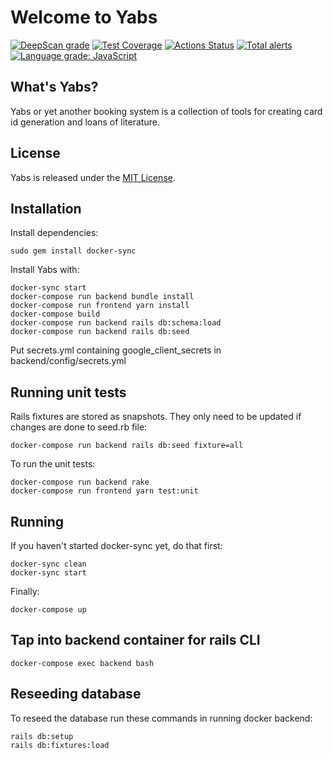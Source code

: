 # Welcome to Yabs

[![DeepScan grade](https://deepscan.io/api/teams/12020/projects/14980/branches/290973/badge/grade.svg)](https://deepscan.io/dashboard#view=project&tid=12020&pid=14980&bid=290973)
[![Test Coverage](https://api.codeclimate.com/v1/badges/d8dce4a40b65883e996b/test_coverage)](https://codeclimate.com/github/itggot-TE4/Yabs/test_coverage)
[![Actions Status](https://github.com/itggot-TE4/Yabs/workflows/Integration/badge.svg)](https://github.com/itggot-TE4/Yabs/actions)
[![Total alerts](https://img.shields.io/lgtm/alerts/g/itggot-TE4/Yabs.svg?logo=lgtm&logoWidth=18)](https://lgtm.com/projects/g/itggot-TE4/Yabs/alerts/)
[![Language grade: JavaScript](https://img.shields.io/lgtm/grade/javascript/g/itggot-TE4/Yabs.svg?logo=lgtm&logoWidth=18)](https://lgtm.com/projects/g/itggot-TE4/Yabs/context:javascript)

## What's Yabs?
Yabs or yet another booking system is a collection of tools for creating card id generation and loans of literature.

## License

Yabs is released under the [MIT License](https://opensource.org/licenses/MIT).

## Installation
Install dependencies:
```
sudo gem install docker-sync
```
Install Yabs with:
```
docker-sync start
docker-compose run backend bundle install
docker-compose run frontend yarn install
docker-compose build
docker-compose run backend rails db:schema:load
docker-compose run backend rails db:seed
```

Put secrets.yml containing google_client_secrets in backend/config/secrets.yml

## Running unit tests
Rails fixtures are stored as snapshots. They only need to be updated if changes are done to seed.rb file:
```
docker-compose run backend rails db:seed fixture=all
```
To run the unit tests:
```
docker-compose run backend rake
docker-compose run frontend yarn test:unit
```

## Running
If you haven't started docker-sync yet, do that first:
```
docker-sync clean
docker-sync start
```
Finally:
```
docker-compose up
```

## Tap into backend container for rails CLI
```
docker-compose exec backend bash
```

## Reseeding database
To reseed the database run these commands in running docker backend:
```
rails db:setup
rails db:fixtures:load
```